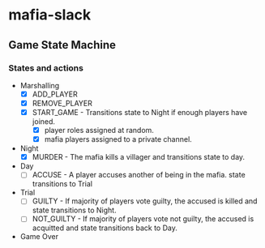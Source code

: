 # mafia-slack
## Game State Machine
### States and actions
- Marshalling
  - [x] ADD_PLAYER
  - [x] REMOVE_PLAYER
  - [x] START_GAME - Transitions state to Night if enough players have joined.
    - [x] player roles assigned at random.
    - [x] mafia players assigned to a private channel.
- Night
  - [x] MURDER - The mafia kills a villager and transitions state to day.
- Day
  - [ ] ACCUSE - A player accuses another of being in the mafia. state transitions to Trial
- Trial
  - [ ] GUILTY - If majority of players vote guilty, the accused is killed and state transitions to Night.
  - [ ] NOT_GUILTY - If majority of players vote not guilty, the accused is acquitted and state transitions back to Day.
- Game Over